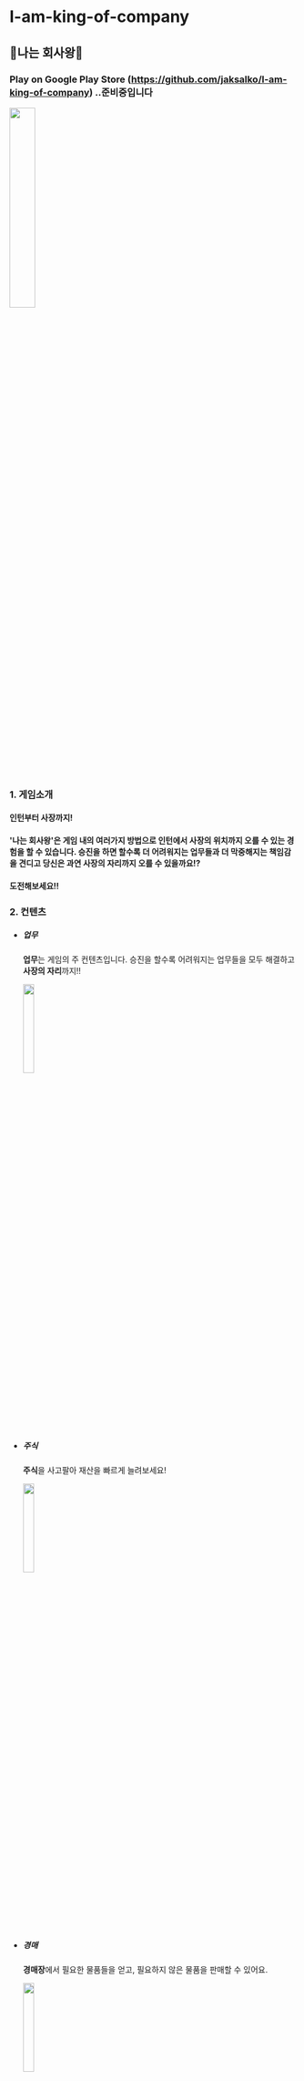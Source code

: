 # I-am-king-of-company
## :crown:나는 회사왕:crown:

### Play on Google Play Store  (https://github.com/jaksalko/I-am-king-of-company) ..준비중입니다
<img src="https://user-images.githubusercontent.com/11826453/73425181-2db00880-4374-11ea-8369-8e747cb71d38.jpg" width="30%" height="30%">


### 1. 게임소개

  #### 인턴부터 사장까지! 
  #### '나는 회사왕'은 게임 내의 여러가지 방법으로 인턴에서 사장의 위치까지 오를 수 있는 경험을 할 수 있습니다.  승진을 하면 할수록 더 어려워지는 업무들과 더 막중해지는 책임감을 견디고 당신은 과연 사장의 자리까지 오를 수 있을까요!?  
  #### 도전해보세요!!

### 2. 컨텐츠

  * ##### 업무
  
    **업무**는 게임의 주 컨텐츠입니다. 승진을 할수록 어려워지는 업무들을 모두 해결하고 **사장의 자리**까지!!
    
    <img src="https://user-images.githubusercontent.com/11826453/73427293-ce54f700-4379-11ea-9448-53bb58de64d4.jpg" width="20%" height="20%">
  * ##### 주식
    
    **주식**을 사고팔아 재산을 빠르게 늘려보세요!
    
    <img src="https://user-images.githubusercontent.com/11826453/73425816-1ffb8280-4376-11ea-95b7-2d2fb84a0fde.jpg" width="20%" height="20%">
  * ##### 경매
  
    **경매장**에서 필요한 물품들을 얻고, 필요하지 않은 물품을 판매할 수 있어요.
    
    <img src="https://user-images.githubusercontent.com/11826453/73425816-1ffb8280-4376-11ea-95b7-2d2fb84a0fde.jpg" width="20%" height="20%">
  * ##### 전시
  
    한 종류의 물품을 **모두** 가지고 있다면, **전시회**를 열어 주기적인 소득을 얻을 수 있어요!
    
     <img src="https://user-images.githubusercontent.com/11826453/73427822-ff81f700-437a-11ea-88f8-e9755dfc8675.jpg" width="20%" height="20%">
  * ##### 합성
  
    **합성**을 통해 필요한 물품을 얻을 수 있어요. 운이 좋다면 **비싼 물품**을 쉽게 얻을 수도 있습니다.
    
    <img src="https://user-images.githubusercontent.com/11826453/73425820-20941900-4376-11ea-9384-c2d1f13f143c.jpg" width="20%" height="20%">
  * ##### 코어/능력치
  
    **코어 강화**와 **능력치 상승**을 통해 보다 **고속승진**을 해볼까요!?
    
    <img src="https://user-images.githubusercontent.com/11826453/73425820-20941900-4376-11ea-9384-c2d1f13f143c.jpg" width="20%" height="20%"> <img src="https://user-images.githubusercontent.com/11826453/73425814-1ffb8280-4376-11ea-9549-af748e35cf37.jpg" width="20%" height="20%">
  * ##### 상점
  
    **상점**에서 게임에 도움이 되는 **아이템**들을 구매할 수 있습니다.
    
    <img src="https://user-images.githubusercontent.com/11826453/73425814-1ffb8280-4376-11ea-9549-af748e35cf37.jpg" width="20%" height="20%">
  


